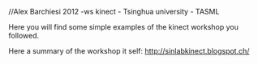 
//Alex Barchiesi 2012 -ws kinect - Tsinghua university - TASML

Here you will find some simple examples of the kinect workshop you followed.

Here a summary of the workshop it self: http://sinlabkinect.blogspot.ch/